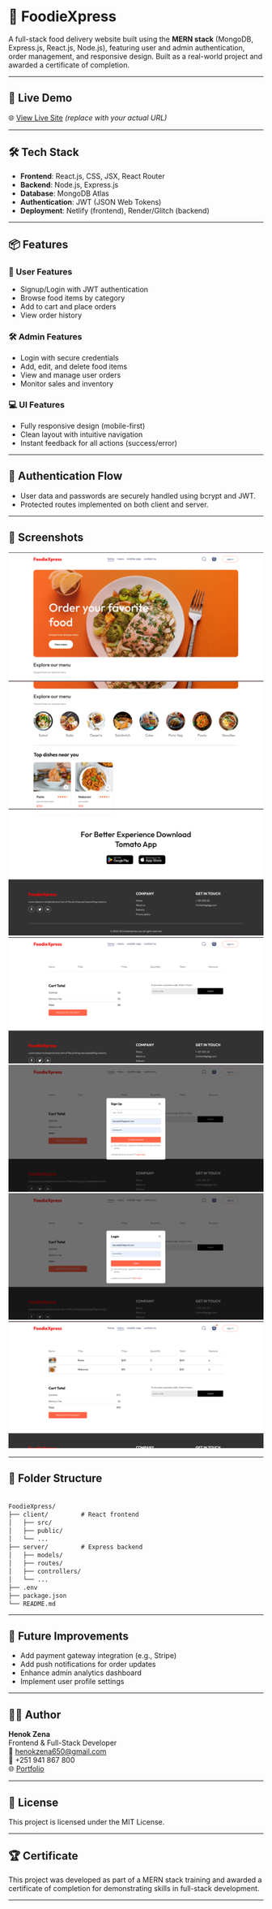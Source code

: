 
# 🍔 FoodieXpress

A full-stack food delivery website built using the **MERN stack** (MongoDB, Express.js, React.js, Node.js), featuring user and admin authentication, order management, and responsive design. Built as a real-world project and awarded a certificate of completion.

---

## 🚀 Live Demo

🌐 [View Live Site](https://your-live-link.netlify.app) *(replace with your actual URL)*

---

## 🛠️ Tech Stack

- **Frontend**: React.js, CSS, JSX, React Router
- **Backend**: Node.js, Express.js
- **Database**: MongoDB Atlas
- **Authentication**: JWT (JSON Web Tokens)
- **Deployment**: Netlify (frontend), Render/Glitch (backend)

---

## 📦 Features

### 👥 User Features
- Signup/Login with JWT authentication
- Browse food items by category
- Add to cart and place orders
- View order history

### 🛠️ Admin Features
- Login with secure credentials
- Add, edit, and delete food items
- View and manage user orders
- Monitor sales and inventory

### 💻 UI Features
- Fully responsive design (mobile-first)
- Clean layout with intuitive navigation
- Instant feedback for all actions (success/error)

---

## 🔐 Authentication Flow

- User data and passwords are securely handled using bcrypt and JWT.
- Protected routes implemented on both client and server.

---

## 🧪 Screenshots

![Screenshot1](https://github.com/Henok225/FoodieXpress/blob/main/screenshots/Screenshot%202025-06-29%206.28.09%20PM.png )
![Screenshot2]( https://github.com/Henok225/FoodieXpress/blob/main/screenshots/Screenshot%202025-06-29%206.47.31%20PM.png )
![Screenshot3]( https://github.com/Henok225/FoodieXpress/blob/main/screenshots/Screenshot%202025-06-29%206.47.43%20PM.png )
![Screenshot4]( https://github.com/Henok225/FoodieXpress/blob/main/screenshots/Screenshot%202025-06-29%206.47.56%20PM.png)
![Screenshot4]( https://github.com/Henok225/FoodieXpress/blob/main/screenshots/Screenshot%202025-06-29%206.48.09%20PM.png)
![Screenshot4]( https://github.com/Henok225/FoodieXpress/blob/main/screenshots/Screenshot%202025-06-29%206.48.20%20PM.png)
![Screenshot4](https://github.com/Henok225/FoodieXpress/blob/main/screenshots/Screenshot%202025-06-29%206.49.06%20PM.png)

---

## 📂 Folder Structure

```

FoodieXpress/
├── client/         # React frontend
│   ├── src/
│   ├── public/
│   └── ...
├── server/         # Express backend
│   ├── models/
│   ├── routes/
│   ├── controllers/
│   └── ...
├── .env
├── package.json
└── README.md

```

---

## 🚧 Future Improvements

- Add payment gateway integration (e.g., Stripe)
- Add push notifications for order updates
- Enhance admin analytics dashboard
- Implement user profile settings

---

## 🧑‍💻 Author

**Henok Zena**  
Frontend & Full-Stack Developer  
📧 henokzena650@gmail.com  
📱 +251 941 867 800  
🌐 [Portfolio](https://henokwebdev.netlify.app)

---

## 📜 License

This project is licensed under the MIT License.

---

## 🏆 Certificate

This project was developed as part of a MERN stack training and awarded a certificate of completion for demonstrating skills in full-stack development.

---

